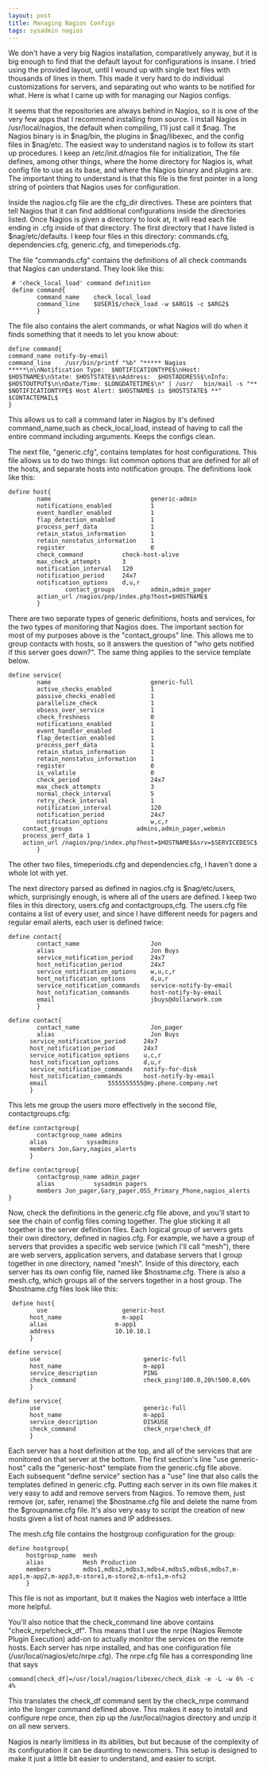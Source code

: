 ```yaml
--- 
layout: post
title: Managing Nagios Configs
tags: sysadmin nagios
---
```


We don't have a very big Nagios installation, comparatively anyway, but it is big enough to find that the default layout for configurations is insane.  I tried using the provided layout, until I wound up with single text files with thousands of lines in them. This made it very hard to do individual customizations for servers, and separating out who wants to be notified for what.  Here is what I came up with for managing our Nagios configs.  

It seems that the repositories are always behind in Nagios, so it is one of the very few apps that I recommend installing from source.  I install Nagios in /usr/local/nagios, the default when compiling, I'll just call it $nag.  The Nagios binary is in $nag/bin, the plugins in $nag/libexec, and the config files in $nag/etc. The easiest way to understand nagios is to follow its start up procedures.  I keep an /etc/init.d/nagios file for initialization, The file defines, among other things, where the home directory for Nagios is, what config file to use as its base, and where the Nagios binary and plugins are.  The important thing to understand is that this file is the first pointer in a long string of pointers that Nagios uses for configuration.  

Inside the nagios.cfg file are the cfg_dir directives.  These are pointers that tell Nagios that it can find additional configurations inside the directories listed.   Once Nagios is given a directory to look at, it will read each file ending in .cfg inside of that directory.  The first directory that I have listed is $nag/etc/defaults.  I keep four files in this directory: commands.cfg, dependencies.cfg, generic.cfg, and timeperiods.cfg.  

The file "commands.cfg" contains the definitions of all check commands that Nagios can understand.  They look like this:


	 # 'check_local_load' command definition
	 define command{
	        command_name    check_local_load
	        command_line    $USER1$/check_load -w $ARG1$ -c $ARG2$
	        }

The file also contains the alert commands, or what Nagios will do when it finds something that it needs to let you know about:


	define command{
	command_name notify-by-email
	command_line	/usr/bin/printf "%b" "***** Nagios *****\n\nNotification Type: 	$NOTIFICATIONTYPE$\nHost: $HOSTNAME$\nState: $HOSTSTATE$\nAddress: 	$HOSTADDRESS$\nInfo: $HOSTOUTPUT$\n\nDate/Time: $LONGDATETIME$\n" | /usr/	bin/mail -s "** $NOTIFICATIONTYPE$ Host Alert: $HOSTNAME$ is $HOSTSTATE$ **" 	$CONTACTEMAIL$
	}

This allows us to call a command later in Nagios by it's defined command_name,such as check_local_load, instead of having to call the entire command including arguments.  Keeps the configs clean.

The next file, "generic.cfg", contains templates for host configurations.  This file allows us to do two things: list common options that are defined for all of the hosts, and separate hosts into notification groups.  The definitions look like this:

	define host{
	        name                            generic-admin
	        notifications_enabled           1
	        event_handler_enabled           1
	        flap_detection_enabled          1
	        process_perf_data               1
	        retain_status_information       1
	        retain_nonstatus_information    1
	        register                        0
	        check_command           check-host-alive
	        max_check_attempts      3
	        notification_interval   120
	        notification_period     24x7
	        notification_options    d,u,r
					contact_groups          admin,admin_pager
	        action_url /nagios/pnp/index.php?host=$HOSTNAME$
	        }

There are two separate types of generic definitions, hosts and services, for the two types of monitoring that Nagios does.  The important section for most of my purposes above is the "contact_groups" line.  This allows me to group contacts with hosts, so it answers the question of "who gets notified if this server goes down?".  The same thing applies to the service template below.

	define service{
	        name                            generic-full	
	        active_checks_enabled           1
	        passive_checks_enabled          1
	        parallelize_check               1
	        obsess_over_service             1
	        check_freshness                 0
	        notifications_enabled           1
	        event_handler_enabled           1
	        flap_detection_enabled          1
	        process_perf_data               1
	        retain_status_information       1
	        retain_nonstatus_information    1
	        register                        0
	        is_volatile                     0
	        check_period                    24x7
	        max_check_attempts              3
	        normal_check_interval           5
	        retry_check_interval            1
	        notification_interval           120
	        notification_period             24x7
	        notification_options            w,c,r
		contact_groups                  admins,admin_pager,webmin
		process_perf_data 1
		action_url /nagios/pnp/index.php?host=$HOSTNAME$&srv=$SERVICEDESC$
	        }

The other two files, timeperiods.cfg and dependencies.cfg, I haven't done a whole lot with yet.

The next directory parsed as defined in nagios.cfg is $nag/etc/users, which, surprisingly enough, is where all of the users are defined.  I keep two files in this directory, users.cfg and contactgroups,cfg.  The users.cfg file contains a list of every user, and since I have different needs for pagers and regular email alerts, each user is defined twice:

	define contact{
	        contact_name                    Jon
	        alias                           Jon Buys
	        service_notification_period     24x7
	        host_notification_period        24x7
	        service_notification_options    w,u,c,r
	        host_notification_options       d,u,r
	        service_notification_commands   service-notify-by-email
	        host_notification_commands      host-notify-by-email
	        email                           jbuys@dollarwork.com
	        }
	
	define contact{
	        contact_name                    Jon_pager
	        alias                           Jon Buys
      	  service_notification_period     24x7
      	  host_notification_period        24x7
      	  service_notification_options    u,c,r
      	  host_notification_options       d,u,r
      	  service_notification_commands   notify-for-disk
      	  host_notification_commands      host-notify-by-email
      	  email 				5555555555@my.phone.company.net
      	  }

This lets me group the users more effectively in the second file, contactgroups.cfg:

	define contactgroup{
	        contactgroup_name admins
      	  alias           sysadmins
      	  members Jon,Gary,nagios_alerts
      	  }
	
	define contactgroup{
	        contactgroup_name admin_pager
	        alias           sysadmin pagers
	        members Jon_pager,Gary_pager,OSS_Primary_Phone,nagios_alerts
	}

Now, check the definitions in the generic.cfg file above, and you'll start to see the chain of config files coming together. The glue sticking it all together is the server definition files.  Each logical group of servers gets their own directory, defined in nagios.cfg.  For example, we have a  group of servers that provides a specific web service  (which I'll call "mesh"), there are web servers, application servers, and database servers that I group together in one directory, named "mesh".  Inside of this directory, each server has its own config file, named like $hostname.cfg.  There is also a mesh.cfg, which groups all of the servers together in a host group.  The $hostname.cfg files look like this:

	 define host{
	        use                     generic-host
      	  host_name              	m-app1 
      	  alias                   m-app1
      	  address                 10.10.10.1
      	  }
	
	define service{
      	  use                             generic-full
      	  host_name                       m-app1
      	  service_description             PING
      	  check_command                   check_ping!100.0,20%!500.0,60%
      	  }
	
	define service{
      	  use                             generic-full
      	  host_name                       m-app1
      	  service_description             DISKUSE
      	  check_command                   check_nrpe!check_df
      	  }

Each server has a host definition at the top, and all of the services that are monitored on that server at the bottom.  The first section's line "use	generic-host" calls the "generic-host" template from the generic.cfg file above.  Each subsequent "define service" section has a "use" line that also calls the templates defined in generic.cfg.  Putting each server in its own file makes it very easy to add and remove servers from Nagios.  To remove them, just remove (or, safer, rename) the $hostname.cfg file and delete the name from the $groupname.cfg file.  It's also very easy to script the creation of new hosts given a list of host names and IP addresses.  

The mesh.cfg file contains the hostgroup configuration for the group:

	define hostgroup{
       	 hostgroup_name  mesh
       	 alias           Mesh Production
       	 members         mdbs1,mdbs2,mdbs3,mdbs4,mdbs5,mdbs6,mdbs7,m-app1,m-app2,m-app3,m-store1,m-store2,m-nfs1,m-nfs2
       	 }

This file is not as important, but it makes the Nagios web interface a little more helpful.  

You'll also notice that the check_command line above contains "check_nrpe!check_df".  This means that I use the nrpe (Nagios Remote Plugin Execution) add-on to actually monitor the services on the remote hosts.  Each server has nrpe installed, and has one configuration file (/usr/local/nagios/etc/nrpe.cfg).  The nrpe.cfg file has a corresponding line that says 

	command[check_df]=/usr/local/nagios/libexec/check_disk -e -L -w 6% -c 4%

This translates the check_df command sent by the check_nrpe command into the longer command defined above.  This makes it easy to install and configure nrpe once, then zip up the  /usr/local/nagios directory and unzip it on all new servers.  

Nagios is nearly limitless in its abilities, but but because of the complexity of its configuration it can be daunting to newcomers.  This setup is designed to make it just a little bit easier to understand, and easier to script.  
